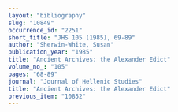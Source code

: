 ```yaml
---
layout: "bibliography"
slug: "10849"
occurrence_id: "2251"
short_title: "JHS 105 (1985), 69-89"
author: "Sherwin-White, Susan"
publication_year: "1985"
title: "Ancient Archives: the Alexander Edict"
volume_no_: "105"
pages: "68-89"
journal: "Journal of Hellenic Studies"
title: "Ancient Archives: the Alexander Edict"
previous_item: "10852"
---
```

